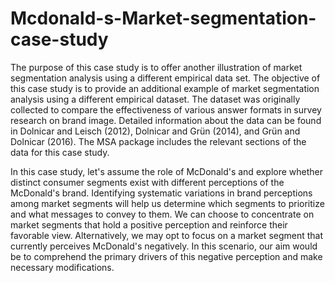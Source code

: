 # Mcdonald-s-Market-segmentation-case-study
The purpose of this case study is to offer another illustration of market segmentation analysis using a different empirical data set.
The objective of this case study is to provide an additional example of market segmentation analysis using a different empirical dataset. The dataset was originally collected to compare the effectiveness of various answer formats in survey research on brand image. Detailed information about the data can be found in Dolnicar and Leisch (2012), Dolnicar and Grün (2014), and Grün and Dolnicar (2016). The MSA package includes the relevant sections of the data for this case study.

In this case study, let's assume the role of McDonald's and explore whether distinct consumer segments exist with different perceptions of the McDonald's brand. Identifying systematic variations in brand perceptions among market segments will help us determine which segments to prioritize and what messages to convey to them. We can choose to concentrate on market segments that hold a positive perception and reinforce their favorable view. Alternatively, we may opt to focus on a market segment that currently perceives McDonald's negatively. In this scenario, our aim would be to comprehend the primary drivers of this negative perception and make necessary modifications.
